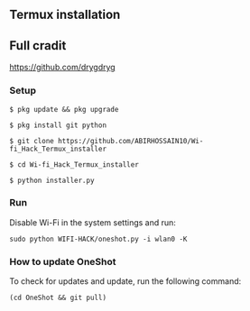 ## Termux installation 

## Full cradit

https://github.com/drygdryg

### Setup
```
$ pkg update && pkg upgrade

$ pkg install git python

$ git clone https://github.com/ABIRHOSSAIN10/Wi-fi_Hack_Termux_installer

$ cd Wi-fi_Hack_Termux_installer

$ python installer.py

```
### Run
Disable Wi-Fi in the system settings and run:
```
sudo python WIFI-HACK/oneshot.py -i wlan0 -K
```
### How to update OneShot
To check for updates and update, run the following command:
```
(cd OneShot && git pull)
```
